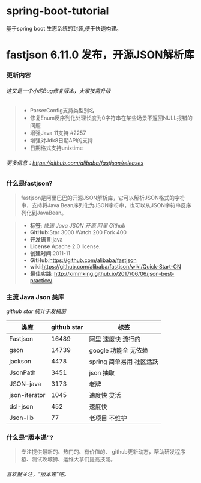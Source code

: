 # spring-boot-tutorial
基于spring boot 生态系统的封装,便于快速构建。

# fastjson 6.11.0 发布，开源JSON解析库


### 更新内容
###### 这又是一个小的Bug修复版本，大家按需升级
> - ParserConfig支持类型别名
> - 修复Enum反序列化处理长度为0字符串在某些场景不返回NULL报错的问题
> - 增强Java 11支持 #2257
> - 增强对Jdk8日期API的支持
> - 日期格式支持unixtime
###### 更多信息：https://github.com/alibaba/fastjson/releases


### 什么是fastjson?

> fastjson是阿里巴巴的开源JSON解析库，它可以解析JSON格式的字符串，支持将Java Bean序列化为JSON字符串，也可以从JSON字符串反序列化到JavaBean。

> - **标签**:  *快速 Java JSON 开源 阿里 Github*
> - **GitHub**:Star 3000 Watch 200 Fork 400
> - **开发语言**:java
> - **License** Apache 2.0 license.
> - **创建时间**:2011-11
> - **GitHub**:https://github.com/alibaba/fastjson
> - **wiki**:https://github.com/alibaba/fastjson/wiki/Quick-Start-CN
> - **最佳实践**: http://kimmking.github.io/2017/06/06/json-best-practice/

### 主流 Java Json 类库
*github star 统计于发稿前*

类库 | github star | 标签
---|---|---
Fastjson | 16489 | 阿里 速度快 流行的
gson | 14739 | google 功能全 无依赖
jackson | 4478 | spring 简单易用 社区活跃
JsonPath  | 3451 | json 抽取
JSON-java | 3173 | 老牌
json-iterator | 1045 | 速度快 灵活
dsl-json | 452 | 速度快
Json-lib | 77 | 老项目 不维护


### 什么是"版本递"?
> 专注提供最新的、热门的、有价值的、 github更新动态，帮助研发程序猿、测试攻城狮、运维大拿们提高技能。

###### 喜欢就关注，“版本递”吧。
